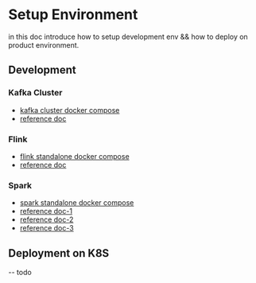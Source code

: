 # Setup Environment 

in this doc introduce how to setup development env && 
how to deploy on product environment. 

## Development
### Kafka Cluster 
* [kafka cluster docker compose](../docker/dev/kafka-cluster-compose.yml)
* [reference doc](https://gist.github.com/everpeace/7a317860cab6c7fb39d5b0c13ec2543e)

### Flink
* [flink standalone docker compose](../docker/dev/flink-cluster-compose.yml)
* [reference doc](https://nightlies.apache.org/flink/flink-docs-master/docs/deployment/resource-providers/standalone/docker/)

### Spark 
* [spark standalone docker compose](../docker/dev/spark-cluster-compose.yml)
* [reference doc-1](https://dev.to/mvillarrealb/creating-a-spark-standalone-cluster-with-docker-and-docker-compose-2021-update-6l4)
* [reference doc-2](https://medium.com/bentego-teknoloji/apache-spark-structured-streaming-via-docker-compose-3e1f146384b9)
* [reference doc-3](https://github.com/big-data-europe/docker-spark/blob/master/docker-compose.yml)

## Deployment on K8S
-- todo


